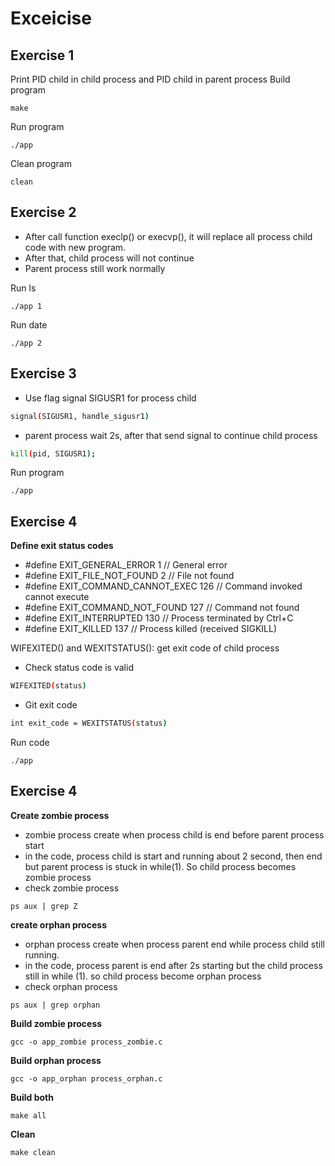 # Exceicise

## Exercise 1

Print PID child in child process and PID child in parent process
Build program

```copy
make
```

Run program

```copy
./app
```

Clean program

```copy
clean
```

## Exercise 2

- After call function execlp() or execvp(), it will replace all process child code with new program.
- After that, child process will not continue
- Parent process still work normally

Run ls

```copy
./app 1
```

Run date

```copy
./app 2
```

## Exercise 3

- Use flag signal SIGUSR1 for process child

```bash
signal(SIGUSR1, handle_sigusr1)
```

- parent process wait 2s, after that send signal to continue child process

```bash
kill(pid, SIGUSR1);
```

Run program

```copy
./app
```

## Exercise 4

**Define exit status codes**

- #define EXIT_GENERAL_ERROR 1 // General error
- #define EXIT_FILE_NOT_FOUND 2 // File not found
- #define EXIT_COMMAND_CANNOT_EXEC 126 // Command invoked cannot execute
- #define EXIT_COMMAND_NOT_FOUND 127 // Command not found
- #define EXIT_INTERRUPTED 130 // Process terminated by Ctrl+C
- #define EXIT_KILLED 137 // Process killed (received SIGKILL)

WIFEXITED() and WEXITSTATUS(): get exit code of child process

- Check status code is valid

```bash
WIFEXITED(status)
```

- Git exit code

```bash
int exit_code = WEXITSTATUS(status)
```

Run code

```copy
./app
```

## Exercise 4

**Create zombie process**

- zombie process create when process child is end before parent process start
- in the code, process child is start and running about 2 second, then end but parent process is stuck in while(1). So child process becomes zombie process
- check zombie process

```copy
ps aux | grep Z
```

**create orphan process**

- orphan process create when process parent end while process child still running.
- in the code, process parent is end after 2s starting but the child process still in while (1). so child process become orphan process
- check orphan process

```copy
ps aux | grep orphan
```

**Build zombie process**

```copy
gcc -o app_zombie process_zombie.c
```

**Build orphan process**

```copy
gcc -o app_orphan process_orphan.c
```

**Build both**

```copy
make all
```

**Clean**

```copy
make clean
```
